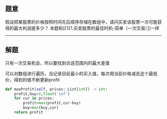 ## 题意

假设把某股票的价格按照时间先后顺序存储在数组中，请问买卖该股票一次可能获得的最大利润是多少？
本题和[[121.买卖股票的最佳时机-简单（一次交易）]]一样

---
## 解题

只有一次交易机会，所以要找到合适范围内的最大差值

可以对数组进行遍历，当记录目前最小的买入值，每次用当前价格减去这个最低价，得到的值不断更新profit

```python
def maxProfit(self, prices: List[int]) -> int:
	profit,buy=0,float('inf')
	for cur in prices:
		profit=max(profit,cur-buy)
		buy=min(buy,cur)
	return profit
```